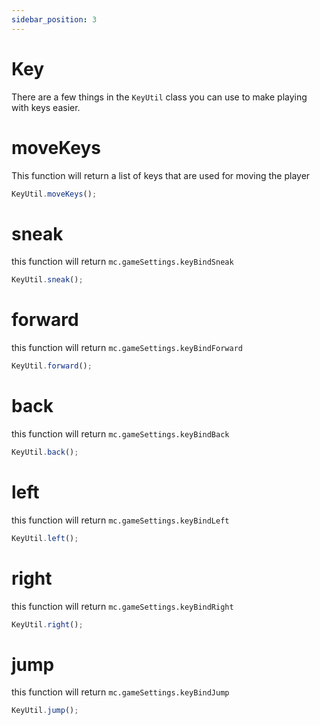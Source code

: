 ```yaml
---
sidebar_position: 3
---
```


# Key

There are a few things in the `KeyUtil` class you can use to make playing with keys easier.

# moveKeys

This function will return a list of keys that are used for moving the player

```js
KeyUtil.moveKeys();
```

# sneak

this function will return `mc.gameSettings.keyBindSneak`

```js
KeyUtil.sneak();
```

# forward

this function will return `mc.gameSettings.keyBindForward`

```js
KeyUtil.forward();
```

# back

this function will return `mc.gameSettings.keyBindBack`

```js
KeyUtil.back();
```

# left

this function will return `mc.gameSettings.keyBindLeft`

```js
KeyUtil.left();
```

# right

this function will return `mc.gameSettings.keyBindRight`

```js
KeyUtil.right();
```

# jump

this function will return `mc.gameSettings.keyBindJump`

```js
KeyUtil.jump();
```